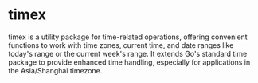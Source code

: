 # timex 

timex is a utility package for time-related operations, offering convenient functions to work with time zones, current time, and date ranges like today's range or the current week's range. It extends Go's standard time package to provide enhanced time handling, especially for applications in the Asia/Shanghai timezone.

